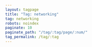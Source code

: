 ```yaml
---
layout: tagpage
title: "Tag: networking"
tag: networking
robots: noindex
paginate: 10
paginate_path: "/tag/:tag/page/:num/"
tag_permalink: /tag/:tag
---
```

